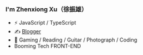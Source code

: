 ### I'm Zhenxiong Xu（徐振雄）
- ⚡ JavaScript / TypeScript
- ✍️ [Blogger](https://amos-city.cn)
- 🏃 Gaming / Reading / Guitar / Photograph / Coding
- Booming Tech FRONT-END